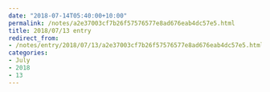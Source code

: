 ```yaml
---
date: "2018-07-14T05:40:00+10:00"
permalink: /notes/a2e37003cf7b26f57576577e8ad676eab4dc57e5.html
title: 2018/07/13 entry
redirect_from:
- /notes/entry/2018/07/13/a2e37003cf7b26f57576577e8ad676eab4dc57e5.html
categories:
- July
- 2018
- 13
---
```

